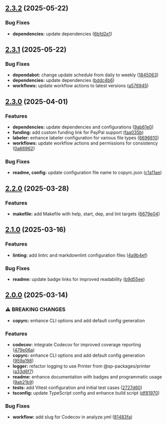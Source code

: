 ## [2.3.2](https://github.com/SP-Packages/copyrc/compare/v2.3.1...v2.3.2) (2025-05-22)

### Bug Fixes

* **dependencies:** update dependencies ([6bfd2e1](https://github.com/SP-Packages/copyrc/commit/6bfd2e1da0a7037a8ad50e9e0e807655693a1a78))

## [2.3.1](https://github.com/SP-Packages/copyrc/compare/v2.3.0...v2.3.1) (2025-05-22)

### Bug Fixes

* **dependabot:** change update schedule from daily to weekly ([1845063](https://github.com/SP-Packages/copyrc/commit/18450636d751d73e60595e1f66c118049339a68f))
* **dependencies:** update dependencies ([bddc4b6](https://github.com/SP-Packages/copyrc/commit/bddc4b65d3fa8aff1a424e980ab976ab6bad417f))
* **workflows:** update workflow actions to latest versions ([a576945](https://github.com/SP-Packages/copyrc/commit/a57694544abad5e381aaa2294ea8a6e116d3d2cd))

## [2.3.0](https://github.com/SP-Packages/copyrc/compare/v2.2.0...v2.3.0) (2025-04-01)

### Features

* **dependencies:** update dependencies and configurations ([9ab61e0](https://github.com/SP-Packages/copyrc/commit/9ab61e0e08da4f0a2074fc2abd5029c177858acd))
* **funding:** add custom funding link for PayPal support ([faa035b](https://github.com/SP-Packages/copyrc/commit/faa035ba57dcd0aad1613204cf5b6c9e678e4093))
* **labeler:** enhance labeler configuration for various file types ([6696810](https://github.com/SP-Packages/copyrc/commit/6696810d4577bfa5e6d520782a1c8d2c77036243))
* **workflows:** update workflow actions and permissions for consistency ([0a66962](https://github.com/SP-Packages/copyrc/commit/0a66962922f27b14cff1d6b046f59e3326d4a354))

### Bug Fixes

* **readme, config:** update configuration file name to copyrc.json ([c1a11ae](https://github.com/SP-Packages/copyrc/commit/c1a11ae1d59e19dfc40b993fd3fd6503f25d4336))

## [2.2.0](https://github.com/SP-Packages/copyrc/compare/v2.1.0...v2.2.0) (2025-03-28)

### Features

* **makefile:** add Makefile with help, start, dep, and lint targets ([6679e04](https://github.com/SP-Packages/copyrc/commit/6679e049e8fd33c5adcaf86fc25f74c196203d78))

## [2.1.0](https://github.com/SP-Packages/copyrc/compare/v2.0.0...v2.1.0) (2025-03-16)

### Features

* **linting:** add lintrc and markdownlint configuration files ([4a9b4ef](https://github.com/SP-Packages/copyrc/commit/4a9b4efe04bb6a960f952fe5889618fbd2fdcba4))

### Bug Fixes

* **readme:** update badge links for improved readability ([b9d55ee](https://github.com/SP-Packages/copyrc/commit/b9d55eee47109827189e693b6d7b1753a9c783b3))

## [2.0.0](https://github.com/SP-Packages/copyrc/compare/v1.0.0...v2.0.0) (2025-03-14)

### ⚠ BREAKING CHANGES

* **copyrc:** enhance CLI options and add default config generation

### Features

* **codecov:** integrate Codecov for improved coverage reporting ([479e06a](https://github.com/SP-Packages/copyrc/commit/479e06a8b25c2ed117a6ce4b6b57c7f8ba9fb528))
* **copyrc:** enhance CLI options and add default config generation ([959a198](https://github.com/SP-Packages/copyrc/commit/959a1983a59ac493eb1e1a5c8ac1f06f2a7234f7))
* **logger:** refactor logging to use Printer from @sp-packages/printer ([a33d6f7](https://github.com/SP-Packages/copyrc/commit/a33d6f72592667d3b385077c94bd6794ec5c0a15))
* **readme:** enhance documentation with badges and programmatic usage ([9ab21b9](https://github.com/SP-Packages/copyrc/commit/9ab21b9df6f844c8c5911695e4dac1454d4a094b))
* **tests:** add Vitest configuration and initial test cases ([2727d60](https://github.com/SP-Packages/copyrc/commit/2727d60c8c3942560057663032f6ca96bc16bab3))
* **tsconfig:** update TypeScript config and enhance build script ([df81970](https://github.com/SP-Packages/copyrc/commit/df819708537ad2941d31d86e1be38131cb9143eb))

### Bug Fixes

* **workflow:** add slug for Codecov in analyze.yml ([81483fa](https://github.com/SP-Packages/copyrc/commit/81483fadb6a2a446aba52d40d5f2a89a7453849d))
